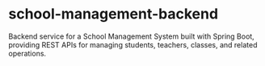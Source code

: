 # school-management-backend
Backend service for a School Management System built with Spring Boot, providing REST APIs for managing students, teachers, classes, and related operations.
